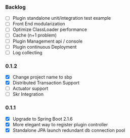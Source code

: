 ### Backlog
* [ ] Plugin standalone unit/integration test example
* [ ] Front End modularization
* [ ] Optimize ClassLoader performance
* [ ] Cache (n+1 problem)
* [ ] Plugin Management api / console
* [ ] Plugin continuous Deployment
* [ ] Log collecting

### 0.1.2
* [x] Change project name to sbp
* [x] Distributed Transaction Support
* [ ] Actuator support
* [ ] Skr Integration

### 0.1.1
* [x] Upgrade to Spring Boot 2.1.6
* [x] More elegant way to register plugin controller
* [X] Standalone JPA launch redundant db connection pool